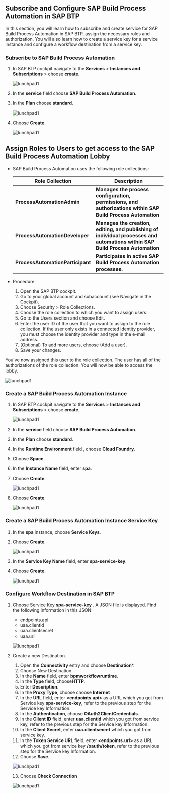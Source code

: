 ## Subscribe and Configure SAP Build Process Automation in SAP BTP

In this section, you will learn how to subscribe and create service for SAP Build Process Automation in SAP BTP, assign the necessary roles and authorization. You will also learn how to create a service key for a service instance and configure a workflow destination from a service key.

### Subscribe to SAP Build Process Automation
    
1. In SAP BTP cockpit navigate to the **Services** > **Instances and Subscriptions** > choose **create**.

   ![lunchpad1](./images/SPACreate.png)

2. In the **service** field choose **SAP Build Process Automation**.

3. In the **Plan** choose **standard**.

   ![lunchpad1](./images/SPASubscription.png)

4. Choose **Create**.

    ![lunchpad1](./images/SPASubsStatus.png)

## Assign Roles to Users to get access to the SAP Build Process Automation Lobby

- SAP Build Process Automation uses the following role collections:

    | **Role Collection**  |  **Description** | 
    | ----------- | ----------- | 
    | **ProcessAutomationAdmin**  | **Manages the process configuration, permissions, and authorizations within SAP Build Process Automation** | 
    | **ProcessAutomationDeveloper**     | **Manages the creation, editing, and publishing of individual processes and automations within SAP Build Process Automation**  | 
    | **ProcessAutomationParticipant**     | **Participates in active SAP Build Process Automation processes.**  |

-  Procedure

    1. Open the SAP BTP cockpit.
    2. Go to your global account and subaccount (see Navigate in the Cockpit).
    3. Choose Security > Role Collections.
    4. Choose the role collection to which you want to assign users.
    5. Go to the Users section and choose Edit.
    6. Enter the user ID of the user that you want to assign to the role collection. If the user only exists in a connected identity provider, you must choose the identity provider and type in the e-mail address.
    7. (Optional) To add more users, choose (Add a user).
    8. Save your changes.

You've now assigned this user to the role collection. The user has all of the authorizations of the role collection. You will now be able to access the lobby.

   ![lunchpad1](./images/spa-lobby.png)

### Create a SAP Build Process Automation Instance

1. In SAP BTP cockpit navigate to the **Services** > **Instances and Subscriptions** > choose **create**.

   ![lunchpad1](./images/SPACreate.png)

2. In the **service** field choose **SAP Build Process Automation**.

3. In the **Plan** choose **standard**.

4. In the **Runtime Environment** field , choose **Cloud Foundry**.

5. Choose **Space**.

6. In the **Instance Name** field, enter **spa**.

7. Choose **Create**.

   ![lunchpad1](./images/SPAService.png)

8. Choose **Create**.

   ![lunchpad1](./images/SPAServiceStatus.png)

### Create a SAP Build Process Automation Instance Service Key

1. In the **spa** instance, choose **Service Keys**.

2. Choose **Create**.

   ![lunchpad1](./images/SPAServiceKeyCreate.png)

3. In the **Service Key Name** field, enter **spa-service-key**.

4. Choose **Create**.

   ![lunchpad1](./images/SPAServiceKey.png)

### Configure Workflow Destination in SAP BTP

1. Choose Service Key **spa-service-key** . A JSON file is displayed. Find the following information in this JSON:
    - endpoints.api
    - uaa.clientid
    - uaa.clientsecret
    - uaa.url

    ![lunchpad1](./images/ServiceKeyJSON.png)

2. Create a new Destination.

    1. Open the **Connectivity** entry and choose **Destination***.
    2. Choose New Destination.
    3. In the **Name** field, enter **bpmworkflowruntime**.
    4. In the **Type** field, choose**HTTP**.
    5. Enter **Description**.
    6. In the **Proxy Type**, choose choose **Internet**
    7. In the **URL** field, enter **<endpoints.api>** as a URL which you got from Service key **spa-service-key**, refer to the previous step for the Service key Information.
    8. In the **Authentication**, choose **OAuth2ClientCredentials**.
    9. In the **Client ID** field, enter **uaa.clientid** which you got from service key, refer to the previous step for the Service key Information.
    10. In the **Client Secret**, enter **uaa.clientsecret** which you got from service key.
    11. In the **Token Service URL** field, enter **<endpoints.url>** as a URL which you got from service key **/oauth/token**, refer to the previous step for the Service key Information.
    12. Choose **Save**.

    ![lunchpad1](./images/spa-dest.png)

    13. Choose **Check Connection**

    ![lunchpad1](./images/spa-conn.png)





